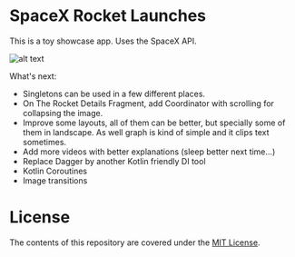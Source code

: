 # SpaceX Rocket Launches

This is a toy showcase app. Uses the SpaceX API.

![alt text](https://image.ibb.co/iPC9ve/ic_launcher_web.png "Logo")

What's next:
- Singletons can be used in a few different places.
- On The Rocket Details Fragment, add Coordinator with scrolling for collapsing the image.
- Improve some layouts, all of them can be better, but specially some of them in landscape. As well graph is kind of simple and it clips text sometimes.
- Add more videos with better explanations (sleep better next time...)
- Replace Dagger by another Kotlin friendly DI tool
- Kotlin Coroutines
- Image transitions

# License

The contents of this repository are covered under the [MIT License](LICENSE).
